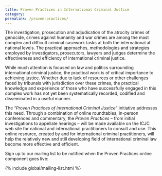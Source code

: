 ```yaml
---
title: Proven Practices in International Criminal Justice
category:
permalink: /proven-practices/
---
```

The investigation, prosecution and adjudication of the atrocity crimes of genocide, crimes against humanity and war crimes are among the most complex and difficult criminal casework tasks at both the international at national levels. The practical approaches, methodologies and strategies employed by investigators, prosecutors, lawyers and judges determine the effectiveness and efficiency of international criminal justice.

While much attention is focused on law and politics surrounding international criminal justice, the practical work is of critical importance to achieving justice. Whether due to lack of resources or other challenges faced by tribunals with jurisdiction over these crimes, the practical knowledge and experience of those who have successfully engaged in this complex work has not yet been systematically recorded, codified and disseminated in a useful manner.

The “*Proven Practices of International Criminal Justice*” initiative addresses this need. Through a combination of online roundtables, in-person conferences and commentary, the *Proven Practices* – from initial investigations to appellate hearings – will be made available on the ICJC web site for national and international practitioners to consult and use. This online resource, created by and for international criminal practitioners, will help the relatively new and still developing field of international criminal law become more effective and efficient.


Sign up to our mailing list to be notified when the Proven Practices online component goes live:

{% include global/mailing-list.html %}
